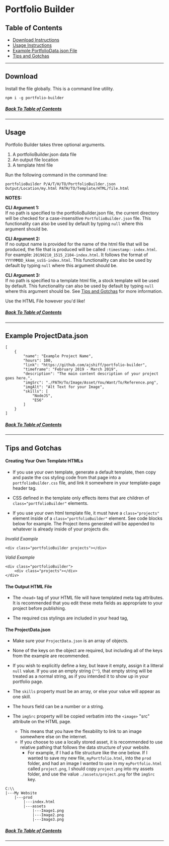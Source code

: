 # Portfolio Builder

## Table of Contents

- [Download Instructions](#Download)
- [Usage Instructions](#Usage)
- [Example PortfolioData.json File](#Example%20ProjectData.json)
- [Tips and Gotchas](#Tips%20and%20Gotchas)

-----

## Download

Install the file globally. This is a command line utility.

`npm i -g portfolio-builder`
##### [Back To Table of Contents](#Table%20of%20Contents)

-----

## Usage

Portfolio Builder takes three optional arguments.
1. A portfolioBuilder.json data file
1. An output file location
1. A template html file

Run the following command in the command line:

`portfolioBuilder P/A/T/H/TO/PortfolioBuilder.json Output/Location/my.html PATH/TO/Template/HTML/file.html`

**NOTES:**

**CLI Argument 1:**\
If no path is specified to the portfolioBuilder.json file, the current directory will be checked for a case-insensitive `PortfolioBuilder.json` file. This functionality can also be used by default by typing `null` where this argument should be.

**CLI Argument 2:**\
If no output name is provided for the name of the html file that will be produced, the file that is produced will be called `:timestamp:-index.html`. For example: `20190210_1515_2104-index.html`. It follows the format of `YYYYMMDD_kkmm_ssSS-index.html`. This functionality can also be used by default by typing `null` where this argument should be.

**CLI Argument 3:**\
If no path is specified to a template html file, a stock template will be used by default. This functionality can also be used by default by typing `null` where this argument should be. See [Tips and Gotchas](#Tips%20and%20Gotchas) for more information.

Use the HTML File however you'd like!
##### [Back To Table of Contents](#Table%20of%20Contents)

-----

## Example ProjectData.json
```
[
    {
        "name": "Example Project Name",
        "hours": 100,
        "link": "https://github.com/ajshiff/portfolio-builder",
        "timeframe": "February 2019 - March 2019",
        "description": "The main content description of your project goes here.",
        "imgSrc": "./PATH/To/Image/Asset/You/Want/To/Reference.png",
        "imgAlt": "Alt Text for your Image",
        "skills": [
            "NodeJS",
            "ES6"
        ]
    }
]
```

##### [Back To Table of Contents](#Table%20of%20Contents)

-----

## Tips and Gotchas

#### Creating Your Own Template HTMLs

- If you use your own template, generate a default template, then copy and paste the css styling code from that page into a `portfolioBuilder.css` file, and link it somewhere in your template-page header tag. 

- CSS defined in the template only effects items that are children of `class="portfolioBuilder"` elements.

- If you use your own html template file, it must have a `class="projects"` element inside of a `class="portfolioBuilder"` element. See code blocks below for example. The Project items generated will be appended to whatever is already inside of your projects div.

*Invalid Example*
```
<div class="portfolioBuilder projects"></div>
```
*Valid Example*
```
<div class="portfolioBuilder">
    <div class="projects"></div>
</div>
```


#### The Output HTML File

- The `<head>` tag of your HTML file will have templated meta tag attributes. It is recommended that you edit these meta fields as appropriate to your project before publishing.

- The required css stylings are included in your head tag, 

#### The ProjectData.json

- Make sure your `ProjectData.json` is an array of objects.

- None of the keys on the object are required, but including all of the keys from the example are recommended.

- If you wish to explicitly define a key, but leave it empty, assign it a litteral `null` value. If you use an empty string (`""`), that empty string will be treated as a normal string, as if you intended it to show up in your portfolio page.

- The `skills` property must be an array, or else your value will appear as one skill.

- The hours field can be a number or a string.

- The `imgSrc` property will be copied verbatim into the `<image>` "src" attribute on the HTML page.
    - This means that you have the flexability to link to an image somewhere else on the internet.
    - If you choose to use a locally stored asset, it is recommended to use relative pathing that follows the data structure of your website. 
        - For example, if I had a file structure like the one below. If I wanted to save my new file, `myPortfolio.html`, into the `prod` folder, and had an image I wanted to use in my `myPortfolio.html` called `project.png`, I should copy `project.png` into my assets folder, and use the value `./assets/project.png` for the `imgSrc` key.
```
C:\\
|---My Website
    |---prod
        |---index.html
        |---assets
            |---Image1.png
            |---Image2.png
            |---Image3.png
```
##### [Back To Table of Contents](#Table%20of%20Contents)

-----




